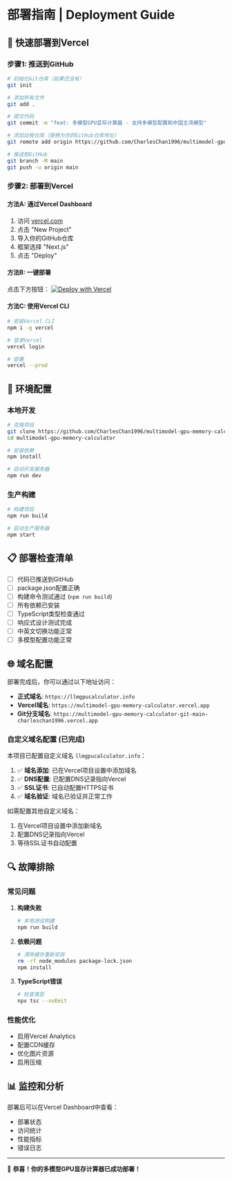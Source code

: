 # 部署指南 | Deployment Guide

## 🚀 快速部署到Vercel

### 步骤1: 推送到GitHub

```bash
# 初始化Git仓库（如果还没有）
git init

# 添加所有文件
git add .

# 提交代码
git commit -m "feat: 多模型GPU显存计算器 - 支持多模型配置和中国主流模型"

# 添加远程仓库（替换为你的GitHub仓库地址）
git remote add origin https://github.com/CharlesChan1996/multimodel-gpu-memory-calculator.git

# 推送到GitHub
git branch -M main
git push -u origin main
```

### 步骤2: 部署到Vercel

#### 方法A: 通过Vercel Dashboard
1. 访问 [vercel.com](https://vercel.com)
2. 点击 "New Project"
3. 导入你的GitHub仓库
4. 框架选择 "Next.js"
5. 点击 "Deploy"

#### 方法B: 一键部署
点击下方按钮：
[![Deploy with Vercel](https://vercel.com/button)](https://vercel.com/new/clone?repository-url=https://github.com/CharlesChan1996/multimodel-gpu-memory-calculator)

#### 方法C: 使用Vercel CLI
```bash
# 安装Vercel CLI
npm i -g vercel

# 登录Vercel
vercel login

# 部署
vercel --prod
```

## 🔧 环境配置

### 本地开发
```bash
# 克隆项目
git clone https://github.com/CharlesChan1996/multimodel-gpu-memory-calculator.git
cd multimodel-gpu-memory-calculator

# 安装依赖
npm install

# 启动开发服务器
npm run dev
```

### 生产构建
```bash
# 构建项目
npm run build

# 启动生产服务器
npm start
```

## 📋 部署检查清单

- [ ] 代码已推送到GitHub
- [ ] package.json配置正确
- [ ] 构建命令测试通过 (`npm run build`)
- [ ] 所有依赖已安装
- [ ] TypeScript类型检查通过
- [ ] 响应式设计测试完成
- [ ] 中英文切换功能正常
- [ ] 多模型配置功能正常

## 🌐 域名配置

部署完成后，你可以通过以下地址访问：
- **正式域名**: `https://llmgpucalculator.info`
- **Vercel域名**: `https://multimodel-gpu-memory-calculator.vercel.app`
- **Git分支域名**: `https://multimodel-gpu-memory-calculator-git-main-charleschan1996.vercel.app`

### 自定义域名配置 (已完成)

本项目已配置自定义域名 `llmgpucalculator.info`：

1. ✅ **域名添加**: 已在Vercel项目设置中添加域名
2. ✅ **DNS配置**: 已配置DNS记录指向Vercel
3. ✅ **SSL证书**: 已自动配置HTTPS证书
4. ✅ **域名验证**: 域名已验证并正常工作

如需配置其他自定义域名：
1. 在Vercel项目设置中添加新域名
2. 配置DNS记录指向Vercel
3. 等待SSL证书自动配置

## 🔍 故障排除

### 常见问题

1. **构建失败**
   ```bash
   # 本地测试构建
   npm run build
   ```

2. **依赖问题**
   ```bash
   # 清除缓存重新安装
   rm -rf node_modules package-lock.json
   npm install
   ```

3. **TypeScript错误**
   ```bash
   # 检查类型
   npx tsc --noEmit
   ```

### 性能优化

- 启用Vercel Analytics
- 配置CDN缓存
- 优化图片资源
- 启用压缩

## 📊 监控和分析

部署后可以在Vercel Dashboard中查看：
- 部署状态
- 访问统计
- 性能指标
- 错误日志

---

🎉 **恭喜！你的多模型GPU显存计算器已成功部署！**
